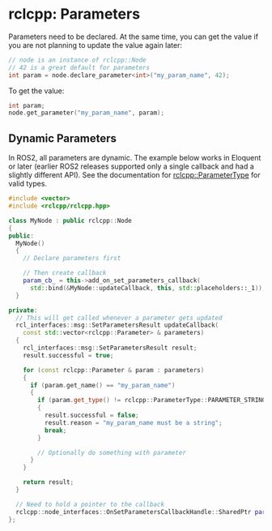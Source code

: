 # rclcpp: Parameters

Parameters need to be declared. At the same time, you can get the value if you
are not planning to update the value again later:

```cpp
// node is an instance of rclcpp::Node
// 42 is a great default for parameters
int param = node.declare_parameter<int>("my_param_name", 42);
```

To get the value:

```cpp
int param;
node.get_parameter("my_param_name", param);
```

## Dynamic Parameters

In ROS2, all parameters are dynamic. The example below works in Eloquent or later
(earlier ROS2 releases supported only a single callback and had a slightly different API).
See the documentation for [rclcpp::ParameterType](http://docs.ros2.org/latest/api/rclcpp/namespacerclcpp.html#enum-members)
for valid types.

```cpp
#include <vector>
#include <rclcpp/rclcpp.hpp>

class MyNode : public rclcpp::Node
{
public:
  MyNode()
  {
    // Declare parameters first

    // Then create callback
    param_cb_ = this->add_on_set_parameters_callback(
      std::bind(&MyNode::updateCallback, this, std::placeholders::_1));
  }

private:
  // This will get called whenever a parameter gets updated
  rcl_interfaces::msg::SetParametersResult updateCallback(
    const std::vector<rclcpp::Parameter> & parameters)
  {
    rcl_interfaces::msg::SetParametersResult result;
    result.successful = true;

    for (const rclcpp::Parameter & param : parameters)
    {
      if (param.get_name() == "my_param_name")
      {
        if (param.get_type() != rclcpp::ParameterType::PARAMETER_STRING)
        {
          result.successful = false;
          result.reason = "my_param_name must be a string";
          break;
        }

        // Optionally do something with parameter
      }
    }

    return result;
  }

  // Need to hold a pointer to the callback
  rclcpp::node_interfaces::OnSetParametersCallbackHandle::SharedPtr param_cb_;
};

```
